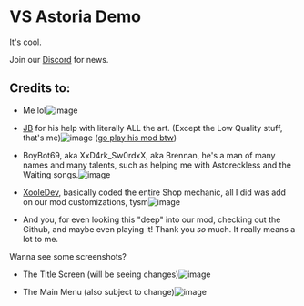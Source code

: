 # VS Astoria Demo
It's cool.

Join our [Discord](https://discord.gg/EGg723BX) for news.

## Credits to: 
- Me lol![image](https://user-images.githubusercontent.com/78555659/217984059-e72b4903-8fdd-4205-bcf3-a53c96c26c70.png)
- [JB](https://www.youtube.com/@user-vi8cs9ku2s) for his help with literally ALL the art. (Except the Low Quality stuff, that's me)![image](https://user-images.githubusercontent.com/78555659/217984108-d66a4e16-a9aa-42f1-a3a6-e02d3d14969a.png)
([go play his mod btw](https://gamebanana.com/mods/412737))
- BoyBot69, aka XxD4rk_Sw0rdxX, aka Brennan, he's a man of many names and many talents, such as helping me with Astoreckless and the Waiting songs.![image](https://user-images.githubusercontent.com/78555659/217984289-dc1d81ca-9cc3-4d5e-be1b-99c22897f266.png)
- [XooleDev](https://xooledev.carrd.co/), basically coded the entire Shop mechanic, all I did was add on our mod customizations, tysm![image](https://user-images.githubusercontent.com/78555659/217984351-db8b25e1-751d-4bd0-a111-90ca3c8f3f48.png)

- And you, for even looking this "deep" into our mod, checking out the Github, and maybe even playing it! Thank you *so* much. It really means a lot to me.

Wanna see some screenshots?

- The Title Screen (will be seeing changes)![image](https://user-images.githubusercontent.com/78555659/217984403-8a7970a0-977a-49c0-a559-036564e91205.png)

- The Main Menu (also subject to change)![image](https://user-images.githubusercontent.com/78555659/217984428-2c2b8c99-0312-4fa6-a81e-99850b4216d9.png)
